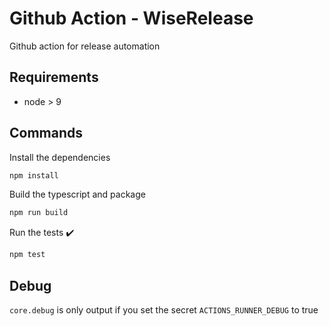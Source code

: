 # Github Action - WiseRelease

Github action for release automation

## Requirements

- node > 9

## Commands

Install the dependencies

```bash
npm install
```

Build the typescript and package

```bash
npm run build
```

Run the tests :heavy_check_mark:

```bash
npm test
```

## Debug

`core.debug` is only output if you set the secret `ACTIONS_RUNNER_DEBUG` to true
